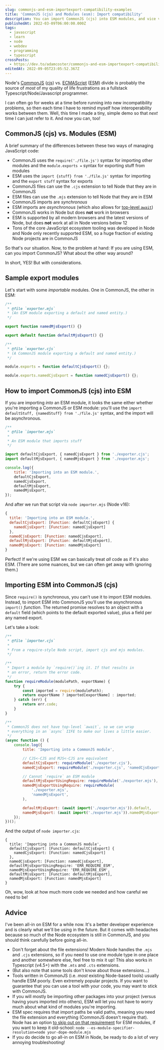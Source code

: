 ```yaml
---
slug: commonjs-and-esm-importexport-compatibility-examples
title: 'CommonJS (cjs) and Modules (esm): Import compatibility'
description: You can import CommonJS (cjs) into ESM modules, and vice versa (esm into cjs). But one way is easier than the other.
publishedAt: 2022-03-09T06:00:00.000Z
tags:
  - javascript
  - learn
  - node
  - webdev
  - programming
  - typescript
crossPosts:
  - https://dev.to/adamcoster/commonjs-and-esm-importexport-compatibility-by-simple-example-50pl
editedAt: 2022-09-05T23:05:52.367Z
---
```


Node's [CommonJS](https://nodejs.org/docs/latest-v16.x/api/modules.html) (<abbr title="CommonJS">cjs</abbr>) vs. [ECMAScript](https://nodejs.org/docs/latest-v16.x/api/esm.html) (<abbr title="ECMAScript Module">ESM</abbr>) divide is probably the source of _most_ of my quality of life frustrations as a fullstack Typescript/Node/Javascript programmer.

I can often go for weeks at a time before running into new incompatibility problems, so then each time I have to remind myself how interoperability works between them. Well, this time I made a tiny, simple demo so that _next_ time I can just refer to it. And now you can, too!

## CommonJS (cjs) vs. Modules (ESM)

A brief summary of the differences between these two ways of managing JavaScript code:

- CommonJS uses the `require('./file.js')` syntax for importing other modules and the `module.exports =` syntax for exporting stuff from modules
- ESM uses the `import {stuff} from './file.js'` syntax for importing and the `export stuff` syntax for exports
- CommonJS files can use the `.cjs` extension to tell Node that they are in CommonJS
- ESM files can use the `.mjs` extension to tell Node that they are in ESM
- CommonJS imports are _synchronous_
- ESM imports are _asynchronous_ (which also allows for [top-level `await`](https://developer.mozilla.org/en-US/docs/Web/JavaScript/Reference/Operators/await#top_level_await))
- CommonJS works in Node but does **not** work in browsers
- ESM is supported by all modern browsers and the latest versions of Node, but does **not** work at all in Node versions below 12
- Tons of the core JavaScript ecosystem tooling was developed in Node and Node only recently supported ESM, so a huge fraction of existing Node projects are in CommonJS

So that's our situation. Now, to the problem at hand: If you are using ESM, can you import CommonJS? What about the other way around?

In short, YES! But with considerations.

## Sample export modules

Let's start with some _importable_ modules. One in CommonJS, the other in ESM:

```js
/**
 * @file `exporter.mjs`
 * (An ESM module exporting a default and named entity.)
 */

export function namedMjsExport() {}

export default function defaultMjsExport() {}
```

```js
/**
 * @file `exporter.cjs`
 * (A CommonJS module exporting a default and named entity.)
 */

module.exports = function defaultCjsExport() {};

module.exports.namedCjsExport = function namedCjsExport() {};
```

## How to import CommonJS (cjs) into ESM

If you are importing _into_ an ESM module, it looks the same either whether you're importing a CommonJS or ESM module: you'll use the `import defaultStuff, {namedStuff} from './file.js'` syntax, and the import will be asynchronous.

```js
/**
 * @file `importer.mjs`
 *
 * An ESM module that imports stuff
 */

import defaultCjsExport, { namedCjsExport } from './exporter.cjs';
import defaultMjsExport, { namedMjsExport } from './exporter.mjs';

console.log({
	title: 'Importing into an ESM module.',
	defaultCjsExport,
	namedCjsExport,
	defaultMjsExport,
	namedMjsExport,
});
```

And after we run that script via `node importer.mjs` (Node v16):

```js
{
  title: 'Importing into an ESM module.',
  defaultCjsExport: [Function: defaultCjsExport] {
    namedCjsExport: [Function: namedCjsExport]
  },
  namedCjsExport: [Function: namedCjsExport],
  defaultMjsExport: [Function: defaultMjsExport],
  namedMjsExport: [Function: namedMjsExport]
}
```

Perfect! If we're using ESM we can basically treat _all_ code as if it's also ESM. (There are some nuances, but we can often get away with ignoring them.)

## Importing ESM into CommonJS (cjs)

Since `require()` is synchronous, you can't use it to import ESM modules. Instead, to import ESM into CommonJS you'll use the asynchronous `import()` _function_. The returned promise resolves to an object with a `default` field (which points to the default exported value), plus a field per any named export.

Let's take a look:

```js
/**
 * @file `importer.cjs`
 *
 * From a require-style Node script, import cjs and mjs modules.
 */

/**
 * Import a module by `require()`ing it. If that results in
 * an error, return the error code.
 */
function requireModule(modulePath, exportName) {
	try {
		const imported = require(modulePath);
		return exportName ? imported[exportName] : imported;
	} catch (err) {
		return err.code;
	}
}

/**
 * CommonJS does not have top-level `await`, so we can wrap
 * everything in an `async` IIFE to make our lives a little easier.
 */
(async function () {
	console.log({
		title: 'Importing into a CommonJS module',

		// CJS<-CJS and MJS<-CJS are equivalent
		defaultCjsExport: requireModule('./exporter.cjs'),
		namedCjsExport: requireModule('./exporter.cjs', 'namedCjsExport'),

		// Cannot `require` an ESM module
		defaultMjsExportUsingRequire: requireModule('./exporter.mjs'),
		namedMjsExportUsingRequire: requireModule(
			'./exporter.mjs',
			'namedMjsExport',
		),

		defaultMjsExport: (await import('./exporter.mjs')).default,
		namedMjsExport: (await import('./exporter.mjs')).namedMjsExport,
	});
})();
```

And the output of `node importer.cjs`:

```
{
  title: 'Importing into a CommonJS module',
  defaultCjsExport: [Function: defaultCjsExport] {
    namedCjsExport: [Function: namedCjsExport]
  },
  namedCjsExport: [Function: namedCjsExport],
  defaultMjsExportUsingRequire: 'ERR_REQUIRE_ESM',
  namedMjsExportUsingRequire: 'ERR_REQUIRE_ESM',
  defaultMjsExport: [Function: defaultMjsExport],
  namedMjsExport: [Function: namedMjsExport]
}
```

Oh, wow, look at how much more code we needed and how careful we need to be!

## Advice

I've been all-in on ESM for a while now. It's a better developer experience and is clearly what we'll be using in the future. But it comes with headaches because so much of the Node ecosystem is still in CommonJS, and you should think carefully before going all-in.

- Don't forget about the file extensions! Modern Node handles the `.mjs` and `.cjs` extensions, so if you need to use one module type in one place and another somewhere else, feel free to mix it up! This also works in Typescript (v4.5+) with the `.mts` and `.cts` extensions.
- (But also note that some tools don't know about those extensions...)
- Tools written in CommonJS (i.e. _most_ existing Node-based tools) usually handle ESM poorly. Even extremely popular projects. If you want to guarantee that you can use a tool with your code, you may want to stick with CommonJS.
- If you will mostly be importing other packages into your project (versus having yours imported into others), ESM will let you not have to worry much about what kind of modules you're importing.
- ESM spec requires that import paths be valid paths, meaning you need the file extension and everything (CommonJS doesn't require that). Node has an option [to skip out on that requirement](https://nodejs.org/docs/latest-v16.x/api/esm.html#customizing-esm-specifier-resolution-algorithm) for ESM modules, if you want to keep it old-school: `node --es-module-specifier-resolution=node your-dope-module.mjs`
- If you do decide to go all-in on ESM in Node, be ready to do a lot of very annoying troubleshooting!
